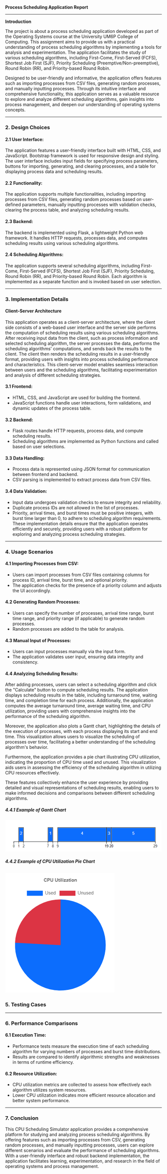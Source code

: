 **Process Scheduling Application Report**

---

**Introduction**

The project is about a process scheduling application developed as part of the Operating Systems course at the University UM6P College of Computing. This assignment aims to provide us with a practical understanding of process scheduling algorithms by implementing a tools for analysis and experimentation. The application facilitates the study of various scheduling algorithms, including First-Come, First-Served (FCFS), Shortest Job First (SJF), Priority Scheduling (Preemptive/Non-preemptive), Round Robin (RR), and Priority-based Round Robin.

Designed to be user-friendly and informative, the application offers features such as importing processes from CSV files, generating random processes, and manually inputting processes. Through its intuitive interface and comprehensive functionality, this application serves as a valuable resource to explore and analyze different scheduling algorithms, gain insights into process management, and deepen our understanding of operating systems concepts.

---

### 2. Design Choices

#### 2.1 User Interface:
The application features a user-friendly interface built with HTML, CSS, and JavaScript. Bootstrap framework is used for responsive design and styling. The user interface includes input fields for specifying process parameters, buttons for importing, generating, and clearing processes, and a table for displaying process data and scheduling results.

#### 2.2 Functionality:
The application supports multiple functionalities, including importing processes from CSV files, generating random processes based on user-defined parameters, manually inputting processes with validation checks, clearing the process table, and analyzing scheduling results.

#### 2.3 Backend:
The backend is implemented using Flask, a lightweight Python web framework. It handles HTTP requests, processes data, and computes scheduling results using various scheduling algorithms.

#### 2.4 Scheduling Algorithms:
The application supports several scheduling algorithms, including First-Come, First-Served (FCFS), Shortest Job First (SJF), Priority Scheduling, Round Robin (RR), and Priority-based Round Robin. Each algorithm is implemented as a separate function and is invoked based on user selection.

---

### 3. Implementation Details

#### Client-Server Architecture ####

This application operates as a client-server architecture, where the client side consists of a web-based user interface and the server side performs the computation of scheduling results using various scheduling algorithms. After receiving input data from the client, such as process information and selected scheduling algorithm, the server processes the data, performs the scheduling algorithms' computations, and sends back the results to the client. The client then renders the scheduling results in a user-friendly format, providing users with insights into process scheduling performance and characteristics. This client-server model enables seamless interaction between users and the scheduling algorithms, facilitating experimentation and analysis of different scheduling strategies.

#### 3.1 Frontend:
- HTML, CSS, and JavaScript are used for building the frontend.
- JavaScript functions handle user interactions, form validations, and dynamic updates of the process table.

#### 3.2 Backend:
- Flask routes handle HTTP requests, process data, and compute scheduling results.
- Scheduling algorithms are implemented as Python functions and called based on user selections.

#### 3.3 Data Handling:
- Process data is represented using JSON format for communication between frontend and backend.
- CSV parsing is implemented to extract process data from CSV files.

#### 3.4 Data Validation:
- Input data undergoes validation checks to ensure integrity and reliability.
- Duplicate process IDs are not allowed in the list of processes.
- Priority, arrival times, and burst times must be positive integers, with burst time larger than 0, to adhere to scheduling algorithm requirements.
These implementation details ensure that the application operates efficiently and securely, providing users with a robust platform for exploring and analyzing process scheduling strategies.
---

### 4. Usage Scenarios

#### 4.1 Importing Processes from CSV:
- Users can import processes from CSV files containing columns for process ID, arrival time, burst time, and optional priority.
- The application checks for the presence of a priority column and adjusts the UI accordingly.

#### 4.2 Generating Random Processes:
- Users can specify the number of processes, arrival time range, burst time range, and priority range (if applicable) to generate random processes.
- Random processes are added to the table for analysis.

#### 4.3 Manual Input of Processes:
- Users can input processes manually via the input form.
- The application validates user input, ensuring data integrity and consistency.

#### 4.4 Analyzing Scheduling Results:
After adding processes, users can select a scheduling algorithm and click the "Calculate" button to compute scheduling results. The application displays scheduling results in the table, including turnaround time, waiting time, and completion time for each process. Additionally, the application computes the average turnaround time, average waiting time, and CPU utilization, providing users with comprehensive insights into the performance of the scheduling algorithm.

Moreover, the application also plots a Gantt chart, highlighting the details of the execution of processes, with each process displaying its start and end time. This visualization allows users to visualize the scheduling of processes over time, facilitating a better understanding of the scheduling algorithm's behavior.

Furthermore, the application provides a pie chart illustrating CPU utilization, indicating the proportion of CPU time used and unused. This visualization aids users in assessing the efficiency of the scheduling algorithm in utilizing CPU resources effectively.

These features collectively enhance the user experience by providing detailed and visual representations of scheduling results, enabling users to make informed decisions and comparisons between different scheduling algorithms.
##### 4.4.1 Example of Gantt Chart
![Gantt Chart Example](https://github.com/AminIdr/CPU-Scheduler-Simulation/blob/main/images/gantt.png?raw=true)
##### 4.4.2 Example of CPU Utilization Pie Chart
![CPU Utilization](https://github.com/AminIdr/CPU-Scheduler-Simulation/blob/main/images/cpu-utilization.png?raw=true)
---

### 5. Testing Cases


---

### 6. Performance Comparisons

#### 6.1 Execution Time:
- Performance tests measure the execution time of each scheduling algorithm for varying numbers of processes and burst time distributions.
- Results are compared to identify algorithmic strengths and weaknesses in terms of runtime efficiency.

#### 6.2 Resource Utilization:
- CPU utilization metrics are collected to assess how effectively each algorithm utilizes system resources.
- Lower CPU utilization indicates more efficient resource allocation and better system performance.

---

### 7. Conclusion

This CPU Scheduling Simulator application provides a comprehensive platform for studying and analyzing process scheduling algorithms. By offering features such as importing processes from CSV, generating random processes, and manually inputting processes, users can explore different scenarios and evaluate the performance of scheduling algorithms. With a user-friendly interface and robust backend implementation, the application facilitates learning, experimentation, and research in the field of operating systems and process management.

